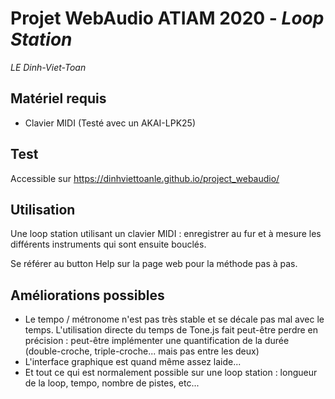 # Projet WebAudio ATIAM 2020 - _Loop Station_
_LE Dinh-Viet-Toan_



## Matériel requis
- Clavier MIDI (Testé avec un AKAI-LPK25)

## Test
Accessible sur https://dinhviettoanle.github.io/project_webaudio/

## Utilisation
Une loop station utilisant un clavier MIDI : enregistrer au fur et à mesure les différents instruments qui sont ensuite bouclés.

Se référer au button Help sur la page web pour la méthode pas à pas.

## Améliorations possibles
- Le tempo / métronome n'est pas très stable et se décale pas mal avec le temps. L'utilisation directe du temps de Tone.js fait peut-être perdre en précision : peut-être implémenter une quantification de la durée (double-croche, triple-croche... mais pas entre les deux)
- L'interface graphique est quand même assez laide...
- Et tout ce qui est normalement possible sur une loop station : longueur de la loop, tempo, nombre de pistes, etc...